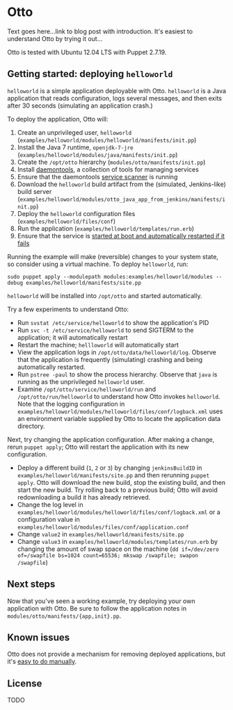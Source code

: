 Otto
====

Text goes here...link to blog post with introduction. It's easiest to understand Otto by trying it out...

Otto is tested with Ubuntu 12.04 LTS with Puppet 2.7.19.

Getting started: deploying `helloworld`
---------------------------------------

`helloworld` is a simple application deployable with Otto. `helloworld` is a Java application that reads configuration, logs several messages, and then exits after 30 seconds (simulating an application crash.)

To deploy the application, Otto will:

1. Create an unprivileged user, `helloworld` (`examples/helloworld/modules/helloworld/manifests/init.pp`)
2. Install the Java 7 runtime, `openjdk-7-jre` (`examples/helloworld/modules/java/manifests/init.pp`)
2. Create the `/opt/otto` hierarchy (`modules/otto/manifests/init.pp`)
3. Install [daemontools](http://cr.yp.to/daemontools.html), a collection of tools for managing services
4. Ensure that the daemontools [service scanner](http://cr.yp.to/daemontools/svscan.html) is running
5. Download the `helloworld` build artifact from the (simulated, Jenkins-like) build server (`examples/helloworld/modules/otto_java_app_from_jenkins/manifests/init.pp`)
6. Deploy the `helloworld` configuration files (`examples/helloworld/files/conf`)
7. Run the application (`examples/helloworld/templates/run.erb`)
8. Ensure that the service is [started at boot and automatically restarted if it fails](http://cr.yp.to/daemontools/faq/create.html#why)

Running the example will make (reversible) changes to your system state, so consider using a virtual machine. To deploy `helloworld`, run:

    sudo puppet apply --modulepath modules:examples/helloworld/modules --debug examples/helloworld/manifests/site.pp

`helloworld` will be installed into `/opt/otto` and started automatically.

Try a few experiments to understand Otto:

* Run `svstat /etc/service/helloworld` to show the application's PID
* Run `svc -t /etc/service/helloworld` to send SIGTERM to the application; it will automatically restart
* Restart the machine; `hellloworld` will automatically start
* View the application logs in `/opt/otto/data/helloworld/log`. Observe that the application is frequently (simulating) crashing and being automatically restarted.
* Run `pstree -paul` to show the process hierarchy. Observe that `java` is running as the unprivileged `helloworld` user.
* Examine `/opt/otto/service/helloworld/run` and `/opt/otto/run/helloworld` to understand how Otto invokes `helloworld`. Note that the logging configuration in `examples/helloworld/modules/helloworld/files/conf/logback.xml` uses an environment variable supplied by Otto to locate the application data directory.

Next, try changing the application configuration. After making a change, rerun `puppet apply`; Otto will restart the application with its new configuration.

* Deploy a different build (`1`, `2` or `3`) by changing `jenkinsBuildID` in `examples/helloworld/manifests/site.pp` and then rerunning `puppet apply`. Otto will download the new build, stop the existing build, and then start the new build. Try rolling back to a previous build; Otto will avoid redownloading a build it has already retrieved.
* Change the log level in `examples/helloworld/modules/helloworld/files/conf/logback.xml` or a configuration value in `examples/helloworld/modules/files/conf/application.conf`
* Change `value2` in `examples/helloworld/manifests/site.pp`
* Change `value3` in `examples/helloworld/modules/templates/run.erb` by changing the amount of swap space on the machine (`dd if=/dev/zero of=/swapfile bs=1024 count=65536; mkswap /swapfile; swapon /swapfile`)

Next steps
----------

Now that you've seen a working example, try deploying your own application with Otto. Be sure to follow the application notes in `modules/otto/manifests/{app,init}.pp`.

Known issues
------------

Otto does not provide a mechanism for removing deployed applications, but it's [easy to do manually](http://cr.yp.to/daemontools/faq/create.html#remove).

License
-------

TODO